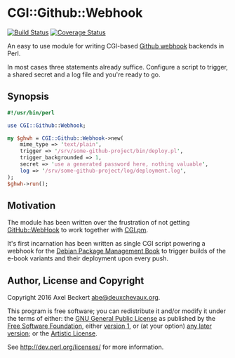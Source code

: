 CGI::Github::Webhook
====================

[![Build Status](https://travis-ci.org/xtaran/CGI-Github-Webhook.svg?branch=master)](https://travis-ci.org/xtaran/CGI-Github-Webhook)
[![Coverage Status](https://coveralls.io/repos/xtaran/CGI-Github-Webhook/badge.svg?branch=master&service=github)](https://coveralls.io/github/xtaran/CGI-Github-Webhook?branch=master)

An easy to use module for writing CGI-based
[Github webhook](https://developer.github.com/webhooks/) backends in
Perl.

In most cases three statements already suffice. Configure a script to
trigger, a shared secret and a log file and you're ready to go.

Synopsis
--------

```perl
#!/usr/bin/perl

use CGI::Github::Webhook;

my $ghwh = CGI::Github::Webhook->new(
    mime_type => 'text/plain',
    trigger => '/srv/some-github-project/bin/deploy.pl',
    trigger_backgrounded => 1,
    secret => 'use a generated password here, nothing valuable',
    log => '/srv/some-github-project/log/deployment.log',
);
$ghwh->run();
```

Motivation
----------

The module has been written over the frustration of not getting
[GitHub::WebHook](https://metacpan.org/release/GitHub-WebHook) to work
together with [CGI.pm](https://metacpan.org/release/CGI).

It's first incarnation has been written as single CGI script powering
a webhook for the
[Debian Package Management Book](http://www.dpmb.org/) to trigger
builds of the e-book variants and their deployment upon every push.

Author, License and Copyright
-----------------------------

Copyright 2016 Axel Beckert <abe@deuxchevaux.org>.

This program is free software; you can redistribute it and/or modify
it under the terms of either: the
[GNU General Public License](https://www.gnu.org/licenses/gpl) as
published by the [Free Software Foundation](https://www.fsf.org/),
either [version 1](https://www.gnu.org/licenses/old-licenses/gpl-1.0),
or (at your option)
[any later version](https://www.gnu.org/licenses/#GPL); or the
[Artistic License](http://dev.perl.org/licenses/artistic.html).

See http://dev.perl.org/licenses/ for more information.
